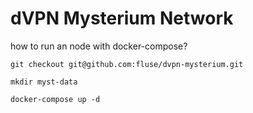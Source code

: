 # dVPN Mysterium Network

how to run an node with docker-compose?

```
git checkout git@github.com:fluse/dvpn-mysterium.git
```

```
mkdir myst-data
```

```
docker-compose up -d
```
